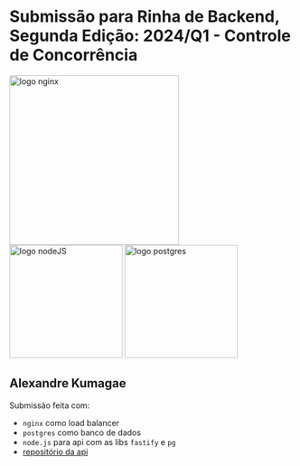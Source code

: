 # Submissão para Rinha de Backend, Segunda Edição: 2024/Q1 - Controle de Concorrência


<img src="https://upload.wikimedia.org/wikipedia/commons/c/c5/Nginx_logo.svg" alt="logo nginx" width="300" height="auto">
<br />
<img src="https://upload.wikimedia.org/wikipedia/commons/7/7e/Node.js_logo_2015.svg" alt="logo nodeJS" width="200" height="auto">
<img src="https://upload.wikimedia.org/wikipedia/commons/2/29/Postgresql_elephant.svg" alt="logo postgres" width="200" height="auto">


## Alexandre Kumagae
Submissão feita com:
- `nginx` como load balancer
- `postgres` como banco de dados
- `node.js` para api com as libs `fastify` e `pg`
- [repositório da api](https://github.com/alexandrekumagae/rinha-de-backend-2024-q1)